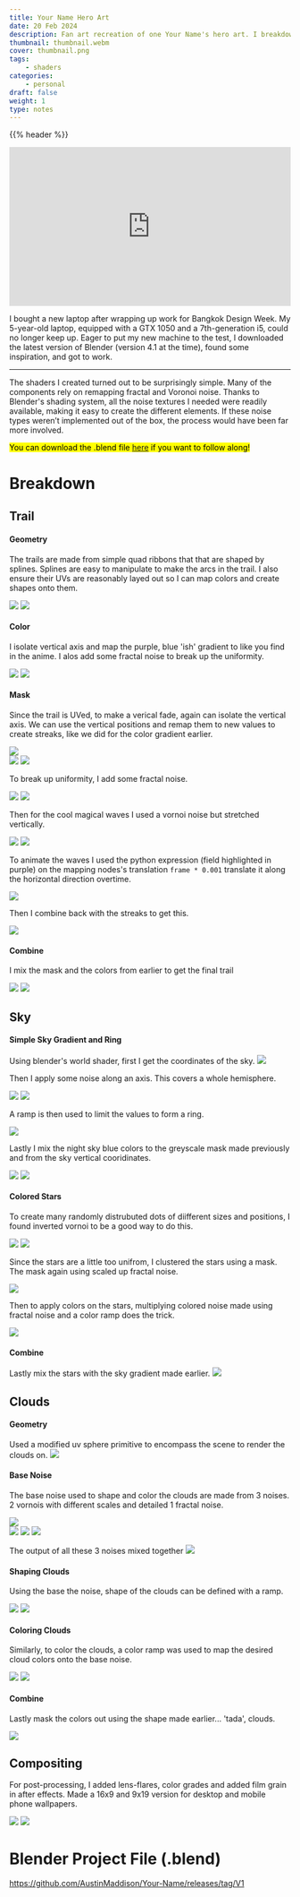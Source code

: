 ```yaml
---
title: Your Name Hero Art 
date: 20 Feb 2024
description: Fan art recreation of one Your Name's hero art. I breakdown procedural NPR shaders in Blender 4.  
thumbnail: thumbnail.webm
cover: thumbnail.png
tags:
    - shaders
categories:
    - personal
draft: false
weight: 1
type: notes
---
```


{{% header %}}

<div style="padding:56.25% 0 0 0;position:relative;"><iframe src="https://player.vimeo.com/video/1047475777?h=d586fa63b6&amp;muted=1&amp;autoplay=1&amp;loop=1&amp;badge=0&amp;autopause=0&amp;player_id=0&amp;app_id=58479" frameborder="0" allow="autoplay; fullscreen; picture-in-picture; clipboard-write; encrypted-media" style="position:absolute;top:0;left:0;width:100%;height:100%;" title="Your Name Fan Art [Free Blender .blend Project File]"></iframe></div><script src="https://player.vimeo.com/api/player.js"></script>



<div class="mb-8"> </div>

I bought a new laptop after wrapping up work for Bangkok Design Week. My 5-year-old laptop, equipped with a GTX 1050 and a 7th-generation i5, could no longer keep up. Eager to put my new machine to the test, I downloaded the latest version of Blender (version 4.1 at the time), found some inspiration, and got to work.

---

The shaders I created turned out to be surprisingly simple. Many of the components rely on remapping fractal and Voronoi noise. Thanks to Blender's shading system, all the noise textures I needed were readily available, making it easy to create the different elements. If these noise types weren’t implemented out of the box, the process would have been far more involved.

<mark>You can download the .blend file [here](#project-file) if you want to follow along!</mark>


# Breakdown

## Trail

#### Geometry
The trails are made from simple quad ribbons that that are shaped by splines. Splines are easy to manipulate to make the arcs in the trail. I also ensure their UVs are reasonably layed out so I can map colors and create shapes onto them. 


<div class="grid grid-cols-2 sm:grid-cols-2 my-4 gap-4">
  <img src="image-1.png" class="mx-auto my-auto">
  <img src="image-8.png" class="mx-auto my-auto">
</div>




#### Color

I isolate vertical axis and map the purple, blue 'ish' gradient to like you find in the anime. I alos add some fractal noise to break up the uniformity.

<div class="grid grid-cols-2 sm:grid-cols-2 my-4 gap-4">
  <img src="image-6.png" class="mx-auto my-auto">
  <img src="image-7.png" class="mx-auto my-auto">
</div>


#### Mask
Since the trail is UVed, to make a verical fade, again can isolate the vertical axis. We can use the vertical positions and remap them to new values to create streaks, like we did for the color gradient earlier.

<img src="image.png" class="my-4 mx-auto">

<div class="grid grid-cols-2 sm:grid-cols-2 my-4 gap-4">
  <img src="image-3.png" class="mx-auto my-auto">
  <img src="image-4.png" class="mx-auto my-auto">
</div>

To break up uniformity, I add some fractal noise. 

<div class="grid grid-cols-2 sm:grid-cols-2 my-4 gap-4">
  <img src="image-9.png" class="mx-auto my-auto">
  <img src="image-11.png" class="mx-auto my-auto">
</div>

Then for the cool magical waves I used a vornoi noise but stretched vertically.
<div class="grid grid-cols-2 sm:grid-cols-2 my-4 gap-4">
  <img src="image-10.png" class="mx-auto my-auto">
  <img src="image-12.png" class="mx-auto my-auto">
</div>

To animate the waves I used the python expression (field highlighted in purple) on the mapping nodes's translation `frame * 0.001` translate it along the horizontal direction overtime.

<img src="image-10.png" class="my-4 mx-auto">


Then I combine back with the streaks to get this.


<img src="image-13.png" class="my-4 mx-auto">


#### Combine
I mix the mask and the colors from earlier to get the final trail

<img src="image-15.png" class="mx-auto my-4">
<img src="image-14.png" class="mx-auto my-4">



## Sky

#### Simple Sky Gradient and Ring
Using blender's world shader, first I get the coordinates of the sky.
<img src="image-21.png" class="mx-auto my-4">

Then I apply some noise along an axis. This covers a whole hemisphere. 
<div class="grid grid-cols-2 sm:grid-cols-2 my-4 gap-4">
  <img src="image-20.png" class="mx-auto my-auto">
  <img src="image-22.png" class="mx-auto my-auto">
</div>

A ramp is then used to limit the values to form a ring.

<img src="image-23.png" class="mx-auto my-4">

Lastly I mix the night sky blue colors to the greyscale mask made previously and from the sky vertical cooridinates.

<img src="image-40.png" class="mx-auto my-4">
<img src="image-24.png" class="mx-auto my-4">


#### Colored Stars
To create many randomly distrubuted dots of diifferent sizes and positions, I found inverted vornoi to be a good way to do this.

<div class="grid grid-cols-2 sm:grid-cols-2 my-4 gap-4">
  <img src="image-16.png" class="mx-auto my-auto">
  <img src="image-17.png" class="mx-auto my-auto">
</div>

Since the stars are a little too unifrom, I clustered the stars using a mask. The mask again using scaled up fractal noise.  

<img src="image-19.png" class="mx-auto my-4">


Then to apply colors on the stars, multiplying colored noise made using fractal noise and a color ramp does the trick. 

<img src="image-18.png" class="mx-auto my-4">


#### Combine

Lastly mix the stars with the sky gradient made earlier.
<img src="image-25.png" class="mx-auto my-4">


## Clouds

#### Geometry
Used a modified uv sphere primitive to encompass the scene to render the clouds on. 
<img src="image-26.png" class="mx-auto my-4">


#### Base Noise
The base noise used to shape and color the clouds are made from 3 noises. 2 vornois with different scales and detailed 1 fractal noise.

<img src="image-27.png" class="mx-auto my-4">


<div class="grid grid-cols-3 sm:grid-cols-3 my-4 gap-2">
  <img src="image-29.png" class="mx-auto my-auto">
  <img src="image-30.png" class="mx-auto my-auto">
  <img src="image-33.png" class="mx-auto my-auto">
</div>

The output of all these 3 noises mixed together
<img src="image-35.png" class="mx-auto my-4">


#### Shaping Clouds

Using the base the noise, shape of the clouds can be defined with a ramp.

<img src="image-39.png" class="mx-auto my-4">
<img src="image-28.png" class="mx-auto my-4">


#### Coloring Clouds
Similarly, to color the clouds, a color ramp was used to map the desired cloud colors onto the base noise.

<img src="image-38.png" class="mx-auto my-4">
<img src="image-36.png" class="mx-auto my-4">

#### Combine  

Lastly mask the colors out using the shape made earlier... 'tada', clouds.

<img src="image-37.png" class="mx-auto my-4">

## Compositing
For post-processing, I added lens-flares, color grades and added film grain in after effects. Made a 16x9 and 9x19 version for desktop and mobile phone wallpapers.


<div class="grid grid-cols-2 sm:grid-cols-2 my-4 gap-4">
<img src="Wallpaper 16x9 720p.png" class="mx-auto my-auto">
<img src="9x19.png" class="mx-auto my-auto">
</div>



# Blender Project File (.blend)
https://github.com/AustinMaddison/Your-Name/releases/tag/V1

